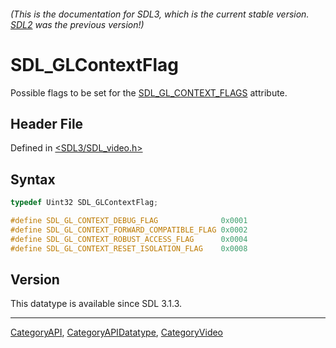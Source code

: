###### (This is the documentation for SDL3, which is the current stable version. [SDL2](https://wiki.libsdl.org/SDL2/) was the previous version!)
# SDL_GLContextFlag

Possible flags to be set for the [SDL_GL_CONTEXT_FLAGS](SDL_GL_CONTEXT_FLAGS) attribute.

## Header File

Defined in [<SDL3/SDL_video.h>](https://github.com/libsdl-org/SDL/blob/main/include/SDL3/SDL_video.h)

## Syntax

```c
typedef Uint32 SDL_GLContextFlag;

#define SDL_GL_CONTEXT_DEBUG_FLAG              0x0001
#define SDL_GL_CONTEXT_FORWARD_COMPATIBLE_FLAG 0x0002
#define SDL_GL_CONTEXT_ROBUST_ACCESS_FLAG      0x0004
#define SDL_GL_CONTEXT_RESET_ISOLATION_FLAG    0x0008
```

## Version

This datatype is available since SDL 3.1.3.

----
[CategoryAPI](CategoryAPI), [CategoryAPIDatatype](CategoryAPIDatatype), [CategoryVideo](CategoryVideo)

